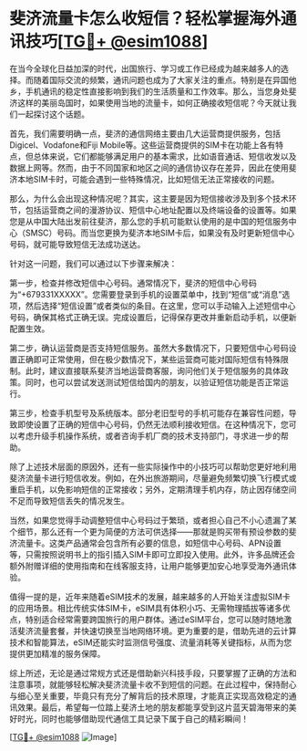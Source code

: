 # 斐济流量卡怎么收短信？轻松掌握海外通讯技巧[[TG💪+ @esim1088](https://t.me/s/esim1088)]

在当今全球化日益加深的时代，出国旅行、学习或工作已经成为越来越多人的选择。而随着国际交流的频繁，通讯问题也成为了大家关注的重点。特别是在异国他乡，手机通讯的稳定性直接影响到我们的生活质量和工作效率。那么，当您身处斐济这样的美丽岛国时，如果使用当地的流量卡，如何正确接收短信呢？今天就让我们一起探讨这个话题。

首先，我们需要明确一点，斐济的通信网络主要由几大运营商提供服务，包括Digicel、Vodafone和Fiji Mobile等。这些运营商提供的SIM卡在功能上各有特点，但总体来说，它们都能够满足用户的基本需求，比如语音通话、短信收发以及数据上网等。然而，由于不同国家和地区之间的通信协议存在差异，因此在使用斐济本地SIM卡时，可能会遇到一些特殊情况，比如短信无法正常接收的问题。

那么，为什么会出现这种情况呢？其实，这主要是因为短信接收涉及到多个技术环节，包括运营商之间的漫游协议、短信中心地址配置以及终端设备的设置等。如果您是从中国大陆出发前往斐济，那么您的手机可能默认使用的是中国的短信服务中心（SMSC）号码。而当您更换为斐济本地SIM卡后，如果没有及时更新短信中心号码，就可能导致短信无法成功送达。

针对这一问题，我们可以通过以下步骤来解决：

第一步，检查并修改短信中心号码。通常情况下，斐济的短信中心号码为“+679331XXXXX”。您需要登录到手机的设置菜单中，找到“短信”或“消息”选项，然后选择“短信设置”或者类似的条目。在这里，您可以手动输入上述短信中心号码，确保其格式正确无误。完成设置后，记得保存更改并重新启动手机，以便新配置生效。

第二步，确认运营商是否支持短信服务。虽然大多数情况下，只要短信中心号码设置正确即可正常使用，但在极少数情况下，某些运营商可能对国际短信有特殊限制。此时，建议直接联系斐济当地运营商客服，询问他们关于短信服务的具体政策。同时，也可以尝试发送测试短信给国内的朋友，以验证短信功能是否正常运行。

第三步，检查手机型号及系统版本。部分老旧型号的手机可能存在兼容性问题，导致即使设置了正确的短信中心号码，仍然无法顺利接收短信。在这种情况下，您可以考虑升级手机操作系统，或者咨询手机厂商的技术支持部门，寻求进一步的帮助。

除了上述技术层面的原因外，还有一些实际操作中的小技巧可以帮助您更好地利用斐济流量卡进行短信收发。例如，在外出旅游期间，尽量避免频繁切换飞行模式或重启手机，以免影响短信的正常接收；另外，定期清理手机内存，防止因存储空间不足而导致短信丢失的情况发生。

当然，如果您觉得手动调整短信中心号码过于繁琐，或者担心自己不小心遗漏了某个细节，那么还有一个更为简便的方法可供选择——那就是购买带有预设参数的斐济流量卡。这类产品通常会包含所有必要的信息，如短信中心号码、APN设置等，只需按照说明书上的指引插入SIM卡即可立即投入使用。此外，许多品牌还会额外附赠详细的使用指南和在线客服支持，让用户能够更加安心地享受海外通讯体验。

值得一提的是，近年来随着eSIM技术的发展，越来越多的人开始关注虚拟SIM卡的应用场景。相比传统实体SIM卡，eSIM具有体积小巧、无需物理插拔等诸多优点，特别适合经常需要跨国旅行的用户群体。通过eSIM平台，您可以随时随地激活斐济流量套餐，并快速切换至当地网络环境。更为重要的是，借助先进的云计算技术和智能算法，eSIM还能实时监测信号强度、流量消耗等关键指标，从而为您提供更加精准的服务保障。

综上所述，无论是通过常规方式还是借助新兴科技手段，只要掌握了正确的方法和注意事项，就能够轻松解决斐济流量卡收不到短信的问题。在此过程中，保持耐心与细心至关重要，毕竟只有充分了解背后的技术原理，才能真正实现高效稳定的通讯效果。最后，希望每一位踏上斐济土地的朋友都能享受到这片蓝天碧海带来的美好时光，同时也能够借助现代通信工具记录下属于自己的精彩瞬间！

[[TG💪+ @esim1088](https://t.me/s/esim1088) ![Image](https://i.postimg.cc/4NQfJmqS/Snipaste-2025-05-13-00-14-12.png)]